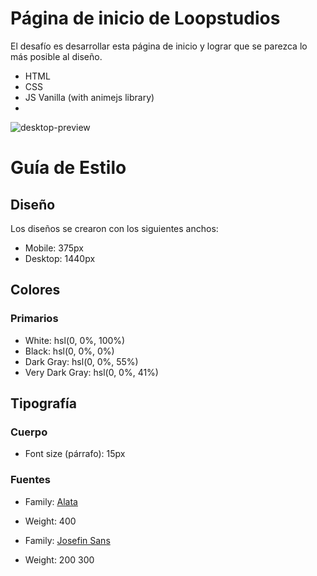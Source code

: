 # Página de inicio de Loopstudios

El desafío es desarrollar esta página de inicio y lograr que se parezca lo más posible al diseño.

- HTML
- CSS
- JS Vanilla (with animejs library)
- 
![desktop-preview](https://user-images.githubusercontent.com/112582420/197860352-21babcd5-790a-43c1-a641-b7572440d40b.jpg)

# Guía de Estilo

## Diseño

Los diseños se crearon con los siguientes anchos:

- Mobile: 375px
- Desktop: 1440px

## Colores
### Primarios

- White: hsl(0, 0%, 100%)
- Black: hsl(0, 0%, 0%)
- Dark Gray: hsl(0, 0%, 55%)
- Very Dark Gray: hsl(0, 0%, 41%)

## Tipografía

### Cuerpo

- Font size (párrafo): 15px

### Fuentes

- Family: [Alata](https://fonts.google.com/specimen/Alata)
- Weight: 400

- Family: [Josefin Sans](https://fonts.google.com/specimen/Josefin+Sans)
- Weight: 200 300
